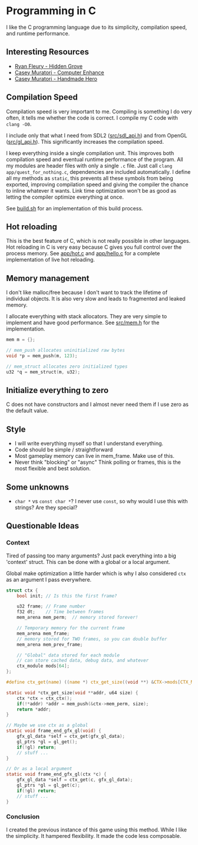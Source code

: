 <!-- Copyright (c) 2023 - Tom Smeets <tom@tsmeets.nl> -->
<!-- programming.md - Describing how and why I like to program in C -->
# Programming in C
I like the C programming language due to its simplicity, compilation speed, and runtime performance.

## Interesting Resources
- [Ryan Fleury - Hidden Grove](https://www.rfleury.com/)
- [Casey Muratori - Computer Enhance](https://www.computerenhance.com/)
- [Casey Muratori - Handmade Hero](https://guide.handmadehero.org/)

## Compilation Speed

Compilation speed is very important to me.
Compiling is something I do very often, it tells me whether the code is correct.
I compile my C code with `clang -O0`.

I include only that what I need from SDL2 ([src/sdl_api.h](src/sdl_api.h)) and from OpenGL ([src/gl_api.h](src/gl_api.h)).
This significantly increases the compilation speed.

I keep everything inside a single compilation unit.
This improves both compilation speed and eventual runtime performance of the program.
All my modules are header files with only a single `.c` file.
Just call `clang app/quest_for_nothing.c`, dependencies are included automatically.
I define all my methods as `static`, this prevents all these symbols from being exported, improving compilation speed and giving the compiler the chance to inline whatever it wants.
Link time optimization won't be as good as letting the compiler optimize everything at once.

See [build.sh](build.sh) for an implementation of this build process.

## Hot reloading
This is the best feature of C, which is not really possible in other languages.
Hot reloading in C is very easy because C gives you full control over the process memory.
See [app/hot.c](app/hot.c) and [app/hello.c](app/hello.c) for a complete implementation of live hot reloading.

## Memory management
I don't like malloc/free because I don't want to track the lifetime of individual objects.
It is also very slow and leads to fragmented and leaked memory.

I allocate everything with stack allocators.
They are very simple to implement and have good performance.
See [src/mem.h](src/mem.h) for the implementation.

```c
mem m = {};

// mem_push allocates uninitialized raw bytes
void *p = mem_push(m, 123);

// mem_struct allocates zero initialized types
u32 *q = mem_struct(m, u32);
```

## Initialize everything to zero
C does not have constructors and I almost never need them if I use zero as the default value.

## Style
- I will write everything myself so that I understand everything.
- Code should be simple / straightforward
- Most gameplay memory can live in mem_frame. Make use of this.
- Never think "blocking" or "async" Think polling or frames, this is the most flexible and best solution.

## Some unknowns
- `char *` vs `const char *`? I never use `const`, so why would I use this with strings? Are they special?


## Questionable Ideas

### Context

Tired of passing too many arguments? Just pack everything into a big 'context' struct.
This can be done with a global or a local argument.

Global make optimization a little harder which is why I also considered `ctx` as an argument I pass everywhere.

```c
struct ctx {
    bool init; // Is this the first frame?

    u32 frame; // Frame number
    f32 dt;    // Time between frames
    mem_arena mem_perm;  // memory stored forever!

    // Temporary memory for the current frame
    mem_arena mem_frame;
    // memory stored for TWO frames, so you can double buffer
    mem_arena mem_prev_frame;

    // "Global" data stored for each module
    // can store cached data, debug data, and whatever
    ctx_module mods[64];
};

#define ctx_get(name) ((name *) ctx_get_size((void **) &CTX->mods[CTX_MOD_ ## name].data, sizeof(name)))

static void *ctx_get_size(void **addr, u64 size) {
    ctx *ctx = ctx_ctx();
    if(!*addr) *addr = mem_push(&ctx->mem_perm, size);
    return *addr;
}

// Maybe we use ctx as a global
static void frame_end_gfx_gl(void) {
    gfx_gl_data *self = ctx_get(gfx_gl_data);
    gl_ptrs *gl = gl_get();
    if(!gl) return;
    // stuff ...
}

// Or as a local argument
static void frame_end_gfx_gl(ctx *c) {
    gfx_gl_data *self = ctx_get(c, gfx_gl_data);
    gl_ptrs *gl = gl_get(c);
    if(!gl) return;
    // stuff ...
}
```

### Conclusion

I created the previous instance of this game using this method. While I like the simplicity.
It hampered flexibility. It made the code less composable.
